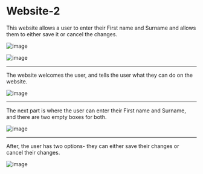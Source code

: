 # Website-2

This website allows a user to enter their First name and Surname and allows them to either save it or cancel the changes.

![image](https://user-images.githubusercontent.com/74416094/132998609-45816ee4-eac1-4c7f-ab20-e1c1c706438b.png)


![image](https://user-images.githubusercontent.com/74416094/132998446-27239ea1-3856-4346-bf62-eae3febb2d9b.png)

------------------------------

The website welcomes the user, and tells the user what they can do on the website.

![image](https://user-images.githubusercontent.com/74416094/132998468-7dbea5df-167d-4d67-8079-ece3ca1fd871.png)

------------------------------

The next part is where the user can enter their First name and Surname, and there are two empty boxes for both.

![image](https://user-images.githubusercontent.com/74416094/132998522-c7b65915-f43f-4a25-8d8e-f6712dc7674f.png)

------------------------------

After, the user has two options- they can either save their changes or cancel their changes.

![image](https://user-images.githubusercontent.com/74416094/132998571-8fe72c63-4dad-407b-b44a-dc9eb8b49089.png)

